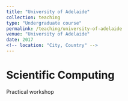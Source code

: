 ```yaml
---
title: "University of Adelaide"
collection: teaching
type: "Undergraduate course"
permalink: /teaching/university-of-adelaide
venue: "University of Adelaide"
date: 2017
<!-- location: "City, Country" -->
---
```



Scientific Computing
======
Practical workshop
